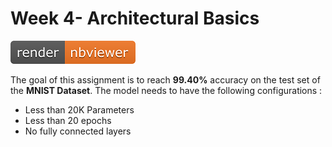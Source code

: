 # Week 4- Architectural Basics

[![Open Jupyter Notebook](Images/nbviewer_badge.png)](https://nbviewer.jupyter.org/github/anubhabPanda/TSAI-EVA5/blob/master/Week4/S4_Assignment_Solution.ipynb)

The goal of this assignment is to reach **99.40%** accuracy on the test set of the **MNIST Dataset**. The model needs to have the following configurations :

* Less than 20K Parameters
* Less than 20 epochs
* No fully connected layers
